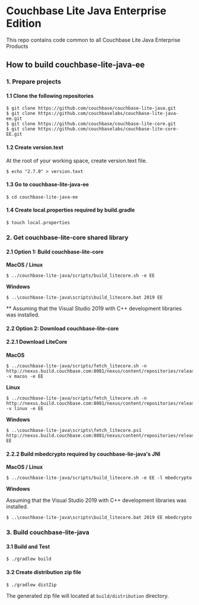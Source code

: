 
# Couchbase Lite Java Enterprise Edition

This repo contains code common to all Couchbase Lite Java Enterprise Products

## How to build couchbase-lite-java-ee

### 1. Prepare projects

#### 1.1 Clone the following repositories

```
$ git clone https://github.com/couchbase/couchbase-lite-java.git
$ git clone https://github.com/couchbaselabs/couchbase-lite-java-ee.git
$ git clone https://github.com/couchbase/couchbase-lite-core.git
$ git clone https://github.com/couchbaselabs/couchbase-lite-core-EE.git
```

#### 1.2 Create version.text

At the root of your working space, create version.text file.

```
$ echo "2.7.0" > version.text
```

#### 1.3 Go to couchbase-lite-java-ee

```
$ cd couchbase-lite-java-ee
```

#### 1.4 Create local.properties required by build.gradle

```
$ touch local.properties
```

### 2. Get couchbase-lite-core shared library


#### 2.1 Option 1: Build couchbase-lite-core

**MacOS / Linux**

```
$ ../couchbase-lite-java/scripts/build_litecore.sh -e EE 
```

**Windows**

```
$ ..\couchbase-lite-java\scripts\build_litecore.bat 2019 EE
```
** Assuming that the Visual Studio 2019 with C++ development libraries was installed.

#### 2.2 Option 2: Download couchbase-lite-core

#### 2.2.1 Download LiteCore

**MacOS**

```
$ ../couchbase-lite-java/scripts/fetch_litecore.sh -n http://nexus.build.couchbase.com:8081/nexus/content/repositories/releases/com/couchbase/litecore -v macos -e EE
```

**Linux**

```
$ ../couchbase-lite-java/scripts/fetch_litecore.sh -n http://nexus.build.couchbase.com:8081/nexus/content/repositories/releases/com/couchbase/litecore -v linux -e EE
```

**Windows**

```
$ ..\couchbase-lite-java\scripts\fetch_litecore.ps1 http://nexus.build.couchbase.com:8081/nexus/content/repositories/releases/com/couchbase/litecore EE
```

#### 2.2.2 Build mbedcrypto required by couchbase-lie-java's JNI

**MacOS / Linux**

```
$ ../couchbase-lite-java/scripts/build_litecore.sh -e EE -l mbedcrypto
```

**Windows**

Assuming that the Visual Studio 2019 with C++ development libraries was installed.

```
$ ..\couchbase-lite-java\scripts\build_litecore.bat 2019 EE mbedcrypto
```

### 3. Build couchbase-lite-java

#### 3.1 Build and Test

```
$ ./gradlew build 
```

#### 3.2 Create distribution zip file

```
$ ./gradlew distZip 
```

The generated zip file will located at `build/distribution` directory.
